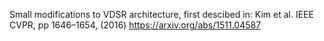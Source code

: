 Small modifications to VDSR architecture, first descibed in: Kim et al. IEEE CVPR, pp 1646–1654, (2016)
https://arxiv.org/abs/1511.04587 
